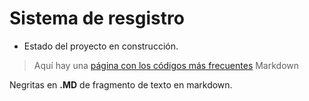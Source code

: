 <h1>Sistema de resgistro</h1>

- Estado del proyecto en construcción.

> Aquí hay una [página con los códigos más frecuentes](https://en.support.wordprss.com/markdown-quick-reference/) Markdown

Negritas en **.MD** de fragmento de texto en markdown.

